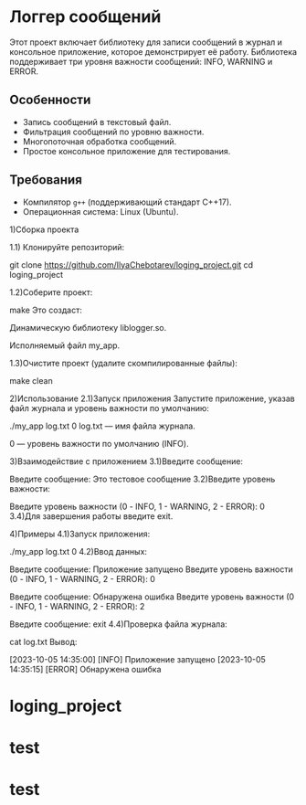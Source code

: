 # Логгер сообщений

Этот проект включает библиотеку для записи сообщений в журнал и консольное приложение, которое демонстрирует её работу. Библиотека поддерживает три уровня важности сообщений: INFO, WARNING и ERROR.

## Особенности

- Запись сообщений в текстовый файл.
- Фильтрация сообщений по уровню важности.
- Многопоточная обработка сообщений.
- Простое консольное приложение для тестирования.

## Требования

- Компилятор `g++` (поддерживающий стандарт C++17).
- Операционная система: Linux (Ubuntu).

1)Сборка проекта

1.1) Клонируйте репозиторий:

   git clone https://github.com/IlyaChebotarev/loging_project.git
   cd loging_project
   
1.2)Соберите проект:

make
Это создаст:

Динамическую библиотеку liblogger.so.

Исполняемый файл my_app.

1.3)Очистите проект (удалите скомпилированные файлы):

make clean

2)Использование
2.1)Запуск приложения
Запустите приложение, указав файл журнала и уровень важности по умолчанию:

./my_app log.txt 0
log.txt — имя файла журнала.

0 — уровень важности по умолчанию (INFO).

3)Взаимодействие с приложением
3.1)Введите сообщение:

Введите сообщение: Это тестовое сообщение
3.2)Введите уровень важности:

Введите уровень важности (0 - INFO, 1 - WARNING, 2 - ERROR): 0
3.4)Для завершения работы введите exit.

4)Примеры
4.1)Запуск приложения:

./my_app log.txt 0
4.2)Ввод данных:

Введите сообщение: Приложение запущено
Введите уровень важности (0 - INFO, 1 - WARNING, 2 - ERROR): 0

Введите сообщение: Обнаружена ошибка
Введите уровень важности (0 - INFO, 1 - WARNING, 2 - ERROR): 2

Введите сообщение: exit
4.4)Проверка файла журнала:

cat log.txt
Вывод:

[2023-10-05 14:35:00] [INFO] Приложение запущено
[2023-10-05 14:35:15] [ERROR] Обнаружена ошибка
# loging_project
# test
# test
